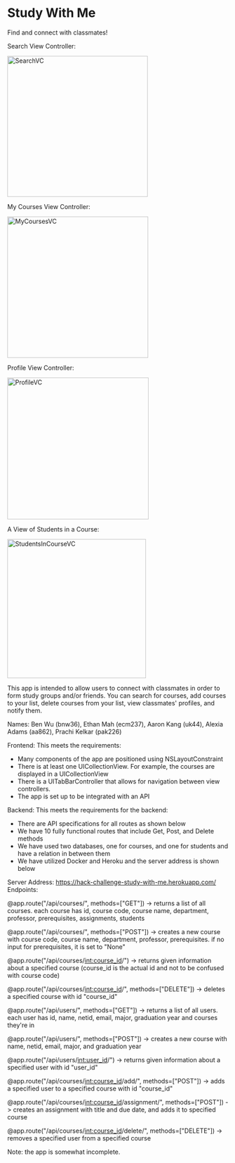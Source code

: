 # Study With Me
Find and connect with classmates!

Search View Controller:

<img width="320" alt="SearchVC" src="https://user-images.githubusercontent.com/94802937/144695894-a4d5734c-2375-4c13-8c12-f990f0ee5b4b.png">

My Courses View Controller:

<img width="321" alt="MyCoursesVC" src="https://user-images.githubusercontent.com/94802937/144695879-4426d91b-540b-4171-99bc-4b2394562378.png">

Profile View Controller:

<img width="322" alt="ProfileVC" src="https://user-images.githubusercontent.com/94802937/144695861-d8c2624f-8873-4f59-a13d-1c980a0eb955.png">

A View of Students in a Course:

<img width="316" alt="StudentsInCourseVC" src="https://user-images.githubusercontent.com/94802937/144695832-440c4eec-9ff2-49ec-abc6-aba6c76d0e52.png">


This app is intended to allow users to connect with classmates in order to form study groups and/or friends. You can search for courses, add courses to your list, delete courses from your list, view classmates' profiles, and notify them.



Names: Ben Wu (bnw36), Ethan Mah (ecm237), Aaron Kang (uk44), Alexia Adams (aa862), Prachi Kelkar (pak226)

Frontend:
This meets the requirements:
- Many components of the app are positioned using NSLayoutConstraint
- There is at least one UICollectionView. For example, the courses are displayed in a UICollectionView
- There is a UITabBarController that allows for navigation between view controllers.
- The app is set up to be integrated with an API

Backend:
This meets the requirements for the backend:
- There are API specifications for all routes as shown below
- We have 10 fully functional routes that include Get, Post, and Delete methods
- We have used two databases, one for courses, and one for students and have a relation in between them
- We have utilized Docker and Heroku and the server address is shown below

Server Address: https://hack-challenge-study-with-me.herokuapp.com/
Endpoints:

@app.route("/api/courses/", methods=["GET"])
-> returns a list of all courses. each course has id, course code, course name, department, professor, prerequisites, assignments, students

@app.route("/api/courses/", methods=["POST"])
-> creates a new course with course code, course name, department, professor, prerequisites. if no input for prerequisites, it is set to "None"

@app.route("/api/courses/<int:course_id>/")
-> returns given information about a specified course (course_id is the actual id and not to be confused with course code)

@app.route("/api/courses/<int:course_id>/", methods=["DELETE"])
-> deletes a specified course with id "course_id"

@app.route("/api/users/", methods=["GET"])
-> returns a list of all users. each user has id, name, netid, email, major, graduation year and courses they're in

@app.route("/api/users/", methods=["POST"])
-> creates a new course with name, netid, email, major, and graduation year

@app.route("/api/users/<int:user_id>/")
-> returns given information about a specified user with id "user_id"

@app.route("/api/courses/<int:course_id>/add/", methods=["POST"])
-> adds a specified user to a specified course with id "course_id"

@app.route("/api/courses/<int:course_id>/assignment/", methods=["POST"])
-> creates an assignment with title and due date, and adds it to specified course

@app.route("/api/courses/<int:course_id>/delete/", methods=["DELETE"])
-> removes a specified user from a specified course


Note: the app is somewhat incomplete.
